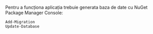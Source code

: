 Pentru a funcționa aplicația trebuie generata baza de date cu NuGet Package Manager Console: 
```
Add-Migration
Update-Database
```
